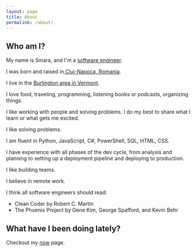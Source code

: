 ```yaml
---
layout: page
title: About
permalink: /about/
---
```


## Who am I?

My name is Smara, and I'm a [software engineer](/engineer).

I was born and raised in[ Cluj-Napoca, Romania](https://goo.gl/maps/JKeyzT68aW72).

I live in the [Burlington area in Vermont](https://goo.gl/maps/L61r6ce6h9E2).

I love food, traveling, programming, listening books or podcasts, organizing things.

I like working with people and solving problems. I do my best to share what I learn or what gets me excited.

I like solving problems.

I am fluent in Python, JavaScript, C#, PowerShell, SQL, HTML, CSS.

I have experience with all phases of the dev cycle, from analysis and planning to setting up a deployment pipeline and deploying to production.

I like building teams.

I believe in remote work.

I think all software engineers should read:

* Clean Coder by Robert C. Martin
* The Phoenix Project by Gene Kim, George Spafford, and Kevin Behr

## What have I been doing lately?

Checkout my [now](/now) page.